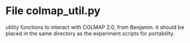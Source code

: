 #


#


#


#

# File colmap_util.py
utility functions to interact with COLMAP 2.0, from Benjamin. it should be placed in the same directory as the experiment scripts for portability.
